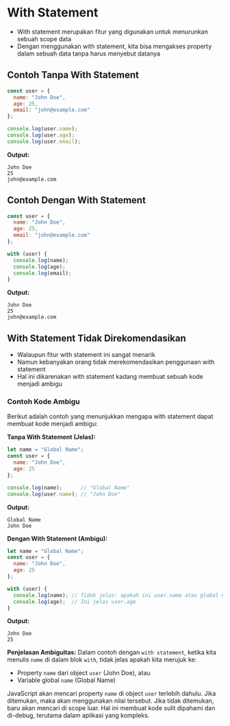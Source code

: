 # With Statement

- With statement merupakan fitur yang digunakan untuk menurunkan sebuah scope data
- Dengan menggunakan with statement, kita bisa mengakses property dalam sebuah data tanpa harus menyebut datanya

## Contoh Tanpa With Statement

```javascript
const user = {
  name: "John Doe",
  age: 25,
  email: "john@example.com"
};

console.log(user.name);
console.log(user.age);
console.log(user.email);
```

**Output:**
```
John Doe
25
john@example.com
```

## Contoh Dengan With Statement

```javascript
const user = {
  name: "John Doe",
  age: 25,
  email: "john@example.com"
};

with (user) {
  console.log(name);
  console.log(age);
  console.log(email);
}
```

**Output:**
```
John Doe
25
john@example.com
```

## With Statement Tidak Direkomendasikan

- Walaupun fitur with statement ini sangat menarik
- Namun kebanyakan orang tidak merekomendasikan penggunaan with statement
- Hal ini dikarenakan with statement kadang membuat sebuah kode menjadi ambigu

### Contoh Kode Ambigu

Berikut adalah contoh yang menunjukkan mengapa with statement dapat membuat kode menjadi ambigu:

**Tanpa With Statement (Jelas):**
```javascript
let name = "Global Name";
const user = {
  name: "John Doe",
  age: 25
};

console.log(name);      // "Global Name"
console.log(user.name); // "John Doe"
```

**Output:**
```
Global Name
John Doe
```

**Dengan With Statement (Ambigu):**
```javascript
let name = "Global Name";
const user = {
  name: "John Doe",
  age: 25
};

with (user) {
  console.log(name); // Tidak jelas: apakah ini user.name atau global name?
  console.log(age);  // Ini jelas user.age
}
```

**Output:**
```
John Doe
25
```

**Penjelasan Ambiguitas:**
Dalam contoh dengan `with statement`, ketika kita menulis `name` di dalam blok `with`, tidak jelas apakah kita merujuk ke:
- Property `name` dari object `user` (John Doe), atau
- Variable global `name` (Global Name)

JavaScript akan mencari property `name` di object `user` terlebih dahulu. Jika ditemukan, maka akan menggunakan nilai tersebut. Jika tidak ditemukan, baru akan mencari di scope luar. Hal ini membuat kode sulit dipahami dan di-debug, terutama dalam aplikasi yang kompleks.

